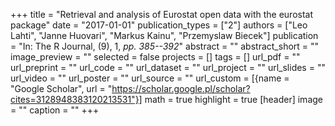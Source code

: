 +++
title = "Retrieval and analysis of Eurostat open data with the eurostat package"
date = "2017-01-01"
publication_types = ["2"]
authors = ["Leo Lahti", "Janne Huovari", "Markus Kainu", "Przemyslaw Biecek"]
publication = "In: The R Journal, (9), 1, _pp. 385--392_"
abstract = ""
abstract_short = ""
image_preview = ""
selected = false
projects = []
tags = []
url_pdf = ""
url_preprint = ""
url_code = ""
url_dataset = ""
url_project = ""
url_slides = ""
url_video = ""
url_poster = ""
url_source = ""
url_custom = [{name = "Google Scholar", url = "https://scholar.google.pl/scholar?cites=3128948383120213531"}]
math = true
highlight = true
[header]
image = ""
caption = ""
+++
